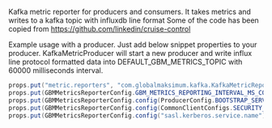 Kafka metric reporter for producers and consumers. It takes metrics and writes to a kafka topic with influxdb line format
Some of the code has been copied from https://github.com/linkedin/cruise-control 

Example usage with a producer. Just add below snippet properties to your producer. KafkaMetricProducer will start a new producer and
write influx line protocol formatted data into DEFAULT_GBM_METRICS_TOPIC with 60000 milliseconds interval.
```java
props.put("metric.reporters", "com.globalmaksimum.kafka.KafkaMetricReporter");
props.put(GBMMetricsReporterConfig.GBM_METRICS_REPORTING_INTERVAL_MS_CONFIG, "10000");
props.put(GBMMetricsReporterConfig.config(ProducerConfig.BOOTSTRAP_SERVERS_CONFIG), "quickstart.confluent.io:19094, quickstart.confluent.io:29094, quickstart.confluent.io:39094");
props.put(GBMMetricsReporterConfig.config(CommonClientConfigs.SECURITY_PROTOCOL_CONFIG), SecurityProtocol.SASL_PLAINTEXT.name);
props.put(GBMMetricsReporterConfig.config("sasl.kerberos.service.name"), "kafka");
```
